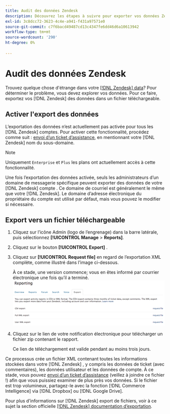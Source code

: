 ```yaml
---
title: Audit des données Zendesk
description: Découvrez les étapes à suivre pour exporter vos données Zendesk.
exl-id: 3c8dcc72-3623-4c4e-a941-f431a97571e0
source-git-commit: c7f6bacd49487cd13c4347fe6dd46d6a10613942
workflow-type: tm+mt
source-wordcount: '290'
ht-degree: 0%

---
```


# Audit des données Zendesk

Trouvez quelque chose d&#39;étrange dans votre [[!DNL Zendesk] data](../integrations/exp-zendesk-data.md)? Pour déterminer le problème, vous devez explorer vos données. Pour ce faire, exportez vos [!DNL Zendesk] des données dans un fichier téléchargeable.

## Activer l&#39;export des données

L’exportation des données n’est actuellement pas activée pour tous les [!DNL Zendesk] comptes. Pour activer cette fonctionnalité, procédez comme suit : [envoi d’un ticket d’assistance](https://experienceleague.adobe.com/docs/commerce-knowledge-base/kb/troubleshooting/miscellaneous/mbi-service-policies.html), en mentionnant votre [!DNL Zendesk] nom du sous-domaine.

>[!NOTE]
>
>Uniquement `Enterprise` et `Plus` les plans ont actuellement accès à cette fonctionnalité.

Une fois l’exportation des données activée, seuls les administrateurs d’un domaine de messagerie spécifique peuvent exporter des données de votre [!DNL Zendesk] compte . Ce domaine de courriel est généralement le même que votre [!DNL Zendesk]. Le domaine d’adresse électronique du propriétaire du compte est utilisé par défaut, mais vous pouvez le modifier si nécessaire.

## Export vers un fichier téléchargeable

1. Cliquez sur l’icône Admin (logo de l’engrenage) dans la barre latérale, puis sélectionnez **[!UICONTROL Manage** > **Reports]**.
1. Cliquez sur le bouton **[!UICONTROL Export]** .
1. Cliquez sur **[!UICONTROL Request file]** en regard de l’exportation XML complète, comme illustré dans l’image ci-dessous.

   À ce stade, une version commence; vous en êtes informé par courrier électronique une fois qu’il a terminé.
   ![reports_export_new.png](../../../assets/reports_export_new.png)

1. Cliquez sur le lien de votre notification électronique pour télécharger un fichier zip contenant le rapport.

   Ce lien de téléchargement est valide pendant au moins trois jours.

Ce processus crée un fichier XML contenant toutes les informations stockées dans votre [!DNL Zendesk] , y compris les données de ticket (avec commentaires), les données utilisateur et les données de compte. À ce stade, vous pouvez [envoi d’un ticket d’assistance](https://experienceleague.adobe.com/docs/commerce-knowledge-base/kb/troubleshooting/miscellaneous/mbi-service-policies.html) (veillez à joindre ce fichier !) afin que vous puissiez examiner de plus près vos données. Si le fichier est trop volumineux, partagez-le avec la fonction [!DNL Commerce Intelligence] via [!DNL Dropbox] ou [!DNL Google Drive].

Pour plus d’informations sur [!DNL Zendesk] export de fichiers, voir à ce sujet la section officielle [[!DNL Zendesk] documentation d’exportation](https://support.zendesk.com/hc/en-us/articles/4408886165402-Exporting-data-to-a-JSON-CSV-or-XML-file).
